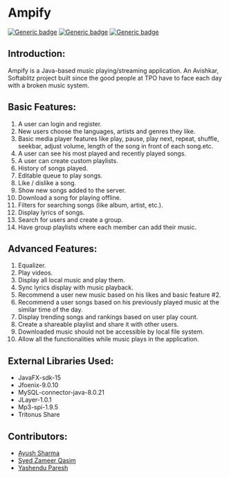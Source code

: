 # Ampify 

[![Generic badge](https://img.shields.io/badge/Built%a0with-Java-blue.svg)](https://www.java.com/en/)
[![Generic badge](https://img.shields.io/badge/Built%a0with-JavaFX-blue.svg)](https://openjfx.io/)
[![Generic badge](https://img.shields.io/badge/Backend%a0-MySQL-red.svg)](https://www.mysql.com/)

## Introduction:
Ampify is a Java-based music playing/streaming application. An Avishkar, Softablitz project built since the good people at TPO have to face each day with a broken music system.

## Basic Features:

1. A user can login and register.
2. New users choose the languages, artists and genres they like.
3. Basic media player features like play, pause, play next, repeat, shuffle, seekbar, adjust volume, length of the song in front of each song.etc.
4. A user can see his most played and recently played songs.
5. A user can create custom playlists.
6. History of songs played.
7. Editable queue to play songs.
8. Like / dislike a song.
9. Show new songs added to the server.
10. Download a song for playing offline.
11. Filters for searching songs (like album, artist, etc.).
12. Display lyrics of songs.
13. Search for users and create a group.
14. Have group playlists where each member can add their music.

## Advanced Features:

1. Equalizer.
2. Play videos.
3. Display all local music and play them.
4. Sync lyrics display with music playback.
5. Recommend a user new music based on his likes and basic feature #2.
6. Recommend a user songs based on his previously played music at the similar time of the day.
7. Display trending songs and rankings based on user play count.
8. Create a shareable playlist and share it with other users.
10. Downloaded music should not be accessible by local file system.
11. Allow all the functionalities while music plays in the application.

## External Libraries Used:

* JavaFX-sdk-15
* Jfoenix-9.0.10
* MySQL-connector-java-8.0.21
* JLayer-1.0.1
* Mp3-spi-1.9.5
* Tritonus Share

## Contributors:

* [Ayush Sharma](https://github.com/ayayushsharma)
* [Syed Zameer Qasim](https://github.com/szqskywalker)
* [Yashendu Paresh](https://github.com/Spirit-ofJoy)
